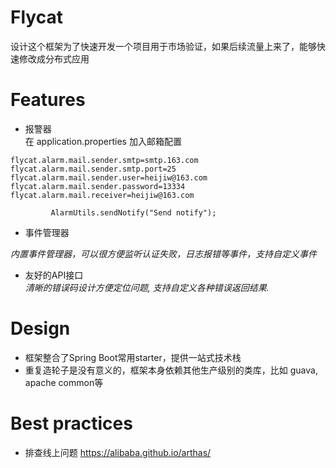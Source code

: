 # Flycat
设计这个框架为了快速开发一个项目用于市场验证，如果后续流量上来了，能够快速修改成分布式应用

# Features
- 报警器 <br>
在 application.properties 加入邮箱配置
```
flycat.alarm.mail.sender.smtp=smtp.163.com
flycat.alarm.mail.sender.smtp.port=25
flycat.alarm.mail.sender.user=heijiw@163.com
flycat.alarm.mail.sender.password=13334
flycat.alarm.mail.receiver=heijiw@163.com
```

```
         AlarmUtils.sendNotify("Send notify");
```

- 事件管理器 <br>

*内置事件管理器，可以很方便监听认证失败，日志报错等事件，支持自定义事件*


- 友好的API接口 <br>
*清晰的错误码设计方便定位问题, 支持自定义各种错误返回结果.*

# Design
- 框架整合了Spring Boot常用starter，提供一站式技术栈
- 重复造轮子是没有意义的，框架本身依赖其他生产级别的类库，比如
guava, apache common等

# Best practices
- 排查线上问题 https://alibaba.github.io/arthas/


